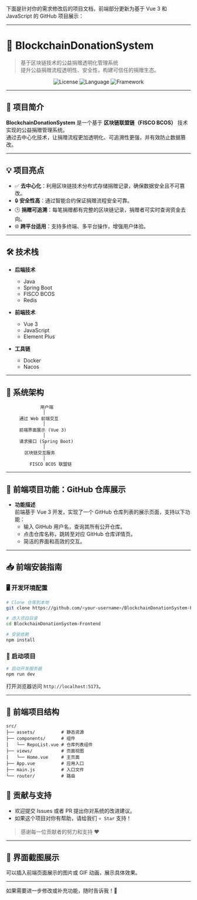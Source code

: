 下面是针对你的需求修改后的项目文档，前端部分更新为基于 Vue 3 和 JavaScript 的 GitHub 项目展示：

---

# 🚀 **BlockchainDonationSystem**

> 基于区块链技术的公益捐赠透明化管理系统  
> 提升公益捐赠流程透明性、安全性，构建可信任的捐赠生态。

<p style="text-align: center;">
  <img src="https://img.shields.io/badge/License-GPL%20v3-blue.svg" alt="License">
 <img src="https://img.shields.io/badge/Language-JavaScript-yellow.svg" alt="Language">
  <img src="https://img.shields.io/badge/Framework-Vue%203-42b883.svg" alt="Framework">
</p>

---

## 🌟 **项目简介**

**BlockchainDonationSystem** 是一个基于 **区块链联盟链（FISCO BCOS）** 技术实现的公益捐赠管理系统。  
通过去中心化技术，让捐赠流程更加透明化、可追溯性更强，并有效防止数据篡改。

---

## 💡 **项目亮点**

- ✅ **去中心化**：利用区块链技术分布式存储捐赠记录，确保数据安全且不可篡改。
- 🔒 **安全性高**：通过智能合约保证捐赠流程安全可靠。
- 🕒 **捐赠可追溯**：每笔捐赠都有完整的区块链记录，捐赠者可实时查询资金去向。
- 🌐 **跨平台适用**：支持多终端、多平台操作，增强用户体验。

---

## 🛠️ **技术栈**

- **后端技术**
    - Java
    - Spring Boot
    - FISCO BCOS
    - Redis

- **前端技术**
    - Vue 3
    - JavaScript
    - Element Plus

- **工具链**
    - Docker
    - Nacos

---

## 📂 **系统架构**

```
             用户端
              │
     通过 Web 前端交互
              │
     前端界面展示 (Vue 3)
              │
     请求接口 (Spring Boot)
              │
       区块链交互服务
              │
         FISCO BCOS 联盟链
```

---

## 🚀 **前端项目功能：GitHub 仓库展示**

- **功能描述**  
  前端基于 Vue 3 开发，实现了一个 GitHub 仓库列表的展示页面，支持以下功能：
    - 输入 GitHub 用户名，查询其所有公开仓库。
    - 点击仓库名称，跳转至对应 GitHub 仓库详情页。
    - 简洁的界面和高效的交互。

---

## 📥 **前端安装指南**

### 🖥️ **开发环境配置**

```bash
# Clone 仓库到本地
git clone https://github.com/<your-username>/BlockchainDonationSystem-Frontend.git

# 进入项目目录
cd BlockchainDonationSystem-Frontend

# 安装依赖
npm install
```

### 🚀 **启动项目**

```bash
# 启动开发服务器
npm run dev
```

打开浏览器访问 `http://localhost:5173`。

---

## 📂 **前端项目结构**

```
src/
├── assets/          # 静态资源
├── components/      # 组件
│   └── RepoList.vue # 仓库列表组件
├── views/           # 页面视图
│   └── Home.vue     # 主页面
├── App.vue          # 应用入口
├── main.js          # 入口文件
└── router/          # 路由
```

## 💬 **贡献与支持**

- 欢迎提交 Issues 或者 PR 提出你对系统的改进建议。
- 如果这个项目对你有帮助，请给我们 `⭐ Star` 支持！

> 感谢每一位贡献者的努力和支持 ❤️

---

## 🎨 **界面截图展示**

可以插入前端页面展示的图片或 GIF 动画，展示具体效果。

---

如果需要进一步修改或补充功能，随时告诉我！🎉
